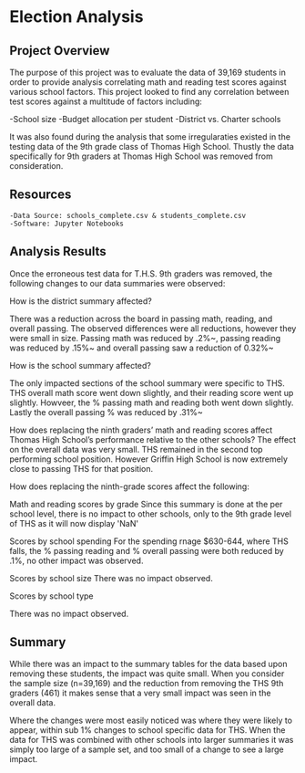 # Election Analysis

## Project Overview

The purpose of this project was to evaluate the data of 39,169 students in order to provide analysis correlating math and reading test scores against various school factors. This project looked to find any correlation between test scores against a multitude of factors including: 

-School size
-Budget allocation per student
-District vs. Charter schools 

It was also found during the analysis that some irregularaties existed in the testing data of the 9th grade class of Thomas High School. Thustly the data specifically for 9th graders at Thomas High School was removed from consideration. 


## Resources

    -Data Source: schools_complete.csv & students_complete.csv
    -Software: Jupyter Notebooks 

## Analysis Results

Once the erroneous test data for T.H.S. 9th graders was removed, the following changes to our data summaries were observed: 

How is the district summary affected?

There was a reduction across the board in passing math, reading, and overall passing. The observed differences were all reductions, however they were small in size. Passing math was reduced by .2%~, passing reading was reduced by .15%~ and overall passing saw a reduction of 0.32%~

How is the school summary affected?

The only impacted sections of the school summary were specific to THS. THS overall math score went down slightly, and their reading score went up slightly. Howveer, the % passing math and reading both went down slightly. Lastly the overall passing % was reduced by .31%~ 

How does replacing the ninth graders’ math and reading scores affect Thomas High School’s performance relative to the other schools?
The effect on the overall data was very small. THS remained in the second top performing school position. However Griffin High School is now extremely close to passing THS for that position. 

How does replacing the ninth-grade scores affect the following:

Math and reading scores by grade
Since this summary is done at the per school level, there is no impact to other schools, only to the 9th grade level of THS as it will now display 'NaN'

Scores by school spending
For the spending rnage $630-644, where THS falls, the % passing reading and % overall passing were both reduced by .1%, no other impact was observed. 

Scores by school size
There was no impact observed. 

Scores by school type

There was no impact observed. 

## Summary

While there was an impact to the summary tables for the data based upon removing these students, the impact was quite small. When you consider the sample size (n=39,169) and the reduction from removing the THS 9th graders (461) it makes sense that a very small impact was seen in the overall data. 

Where the changes were most easily noticed was where they were likely to appear, within sub 1% changes to school specific data for THS. When the data for THS was combined with other schools into larger summaries it was simply too large of a sample set, and too small of a change to see a large impact. 

